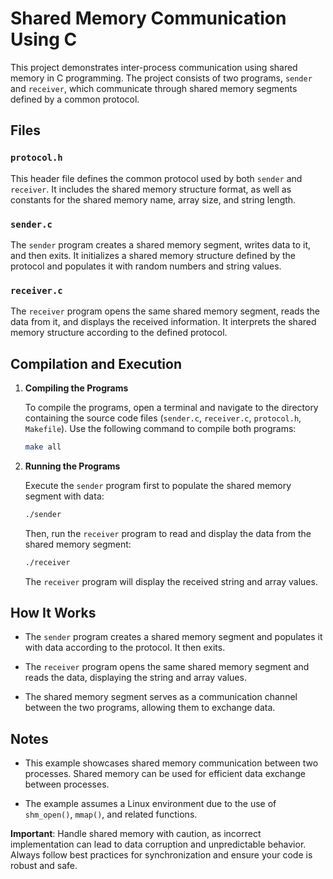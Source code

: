 # Shared Memory Communication Using C

This project demonstrates inter-process communication using shared memory in C programming. The project consists of two programs, `sender` and `receiver`, which communicate through shared memory segments defined by a common protocol.

## Files

### `protocol.h`

This header file defines the common protocol used by both `sender` and `receiver`. It includes the shared memory structure format, as well as constants for the shared memory name, array size, and string length.

### `sender.c`

The `sender` program creates a shared memory segment, writes data to it, and then exits. It initializes a shared memory structure defined by the protocol and populates it with random numbers and string values.

### `receiver.c`

The `receiver` program opens the same shared memory segment, reads the data from it, and displays the received information. It interprets the shared memory structure according to the defined protocol.

## Compilation and Execution

1. **Compiling the Programs**

    To compile the programs, open a terminal and navigate to the directory containing the source code files (`sender.c`, `receiver.c`, `protocol.h`, `Makefile`). Use the following command to compile both programs:

    ```bash
    make all
    ```

2. **Running the Programs**

    Execute the `sender` program first to populate the shared memory segment with data:

    ```bash
    ./sender
    ```

    Then, run the `receiver` program to read and display the data from the shared memory segment:

    ```bash
    ./receiver
    ```

    The `receiver` program will display the received string and array values.

## How It Works

- The `sender` program creates a shared memory segment and populates it with data according to the protocol. It then exits.

- The `receiver` program opens the same shared memory segment and reads the data, displaying the string and array values.

- The shared memory segment serves as a communication channel between the two programs, allowing them to exchange data.

## Notes

- This example showcases shared memory communication between two processes. Shared memory can be used for efficient data exchange between processes.

- The example assumes a Linux environment due to the use of `shm_open()`, `mmap()`, and related functions.

**Important**: Handle shared memory with caution, as incorrect implementation can lead to data corruption and unpredictable behavior. Always follow best practices for synchronization and ensure your code is robust and safe.
